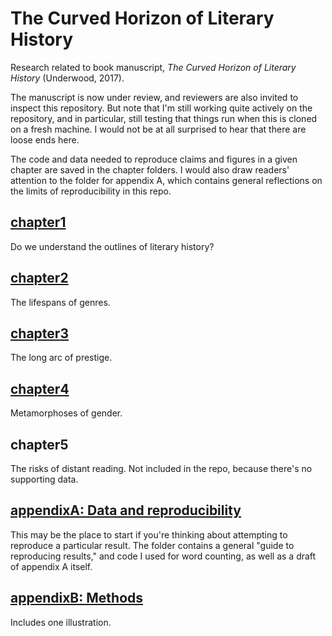 The Curved Horizon of Literary History
======================================

Research related to book manuscript, *The Curved Horizon of Literary History* (Underwood, 2017).

The manuscript is now under review, and reviewers are also invited to inspect this repository. But note that I'm still working quite actively on the repository, and in particular, still testing that things run when this is cloned on a fresh machine. I would not be at all surprised to hear that there are loose ends here.

The code and data needed to reproduce claims and figures in a given chapter are saved in the chapter folders. I would also draw readers' attention to the folder for appendix A, which contains general reflections on the limits of reproducibility in this repo.

[chapter1](https://github.com/tedunderwood/horizon/tree/master/chapter1)
--------
Do we understand the outlines of literary history?

[chapter2](https://github.com/tedunderwood/horizon/tree/master/chapter2)
--------
The lifespans of genres.

[chapter3](https://github.com/tedunderwood/horizon/tree/master/chapter3)
--------
The long arc of prestige.

[chapter4](https://github.com/tedunderwood/horizon/tree/master/chapter4)
--------
Metamorphoses of gender.

chapter5
--------
The risks of distant reading. Not included in the repo, because there's no supporting data.

[appendixA: Data and reproducibility](https://github.com/tedunderwood/horizon/tree/master/appendixA)
------------------------------------
This may be the place to start if you're thinking about attempting to reproduce a particular result. The folder contains a general "guide to reproducing results," and code I used for word counting, as well as a draft of appendix A itself.

[appendixB: Methods](https://github.com/tedunderwood/horizon/tree/master/appendixB/rplots)
------------------
Includes one illustration.
